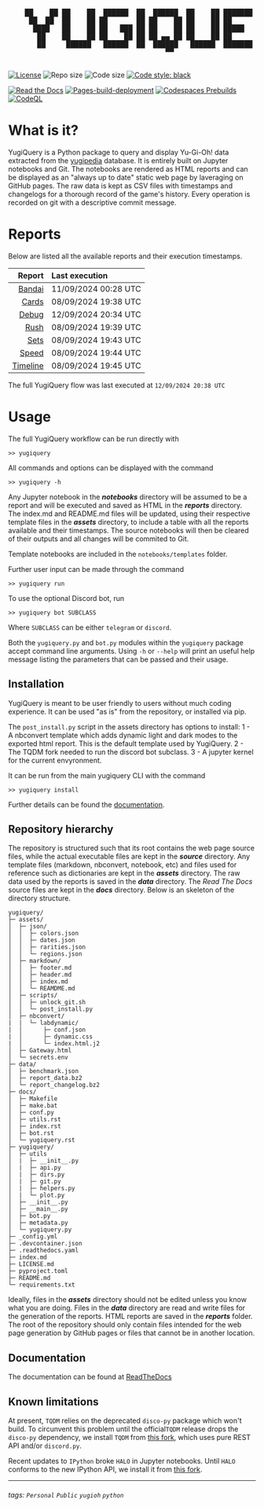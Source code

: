 <div align='center'>
    <pre>
        <br>
    ██    ██ ██    ██  ██████  ██  ██████  ██    ██ ███████ ██████  ██    ██ 
     ██  ██  ██    ██ ██       ██ ██    ██ ██    ██ ██      ██   ██  ██  ██  
      ████   ██    ██ ██   ███ ██ ██    ██ ██    ██ █████   ██████    ████   
       ██    ██    ██ ██    ██ ██ ██ ▄▄ ██ ██    ██ ██      ██   ██    ██    
       ██     ██████   ██████  ██  ██████   ██████  ███████ ██   ██    ██    
                                      ▀▀                                     
    </pre>
</div>

[![License](https://img.shields.io/github/license/guigoruiz1/yugiquery)](https://github.com/guigoruiz1/yugiquery/blob/main/LICENSE.md)
![Repo size](https://img.shields.io/github/repo-size/guigoruiz1/yugiquery)
![Code size](https://img.shields.io/github/languages/code-size/guigoruiz1/yugiquery)
[![Code style: black](https://img.shields.io/badge/code%20style-black-000000.svg)](https://github.com/psf/black)

[![Read the Docs](https://img.shields.io/readthedocs/yugiquery/latest)](https://yugiquery.readthedocs.io/en/latest/)
[![Pages-build-deployment](https://github.com/guigoruiz1/yugiquery/actions/workflows/pages/pages-build-deployment/badge.svg)](https://github.com/guigoruiz1/yugiquery/actions/workflows/pages/pages-build-deployment)
[![Codespaces Prebuilds](https://github.com/guigoruiz1/yugiquery/actions/workflows/codespaces/create_codespaces_prebuilds/badge.svg)](https://github.com/guigoruiz1/yugiquery/actions/workflows/codespaces/create_codespaces_prebuilds)
[![CodeQL](https://github.com/guigoruiz1/yugiquery/actions/workflows/github-code-scanning/codeql/badge.svg)](https://github.com/guigoruiz1/yugiquery/actions/workflows/github-code-scanning/codeql)
<!-- [![hackmd-github-sync-badge](https://hackmd.io/VkEfdO3nRyuIZedC4FRPZA/badge)](https://hackmd.io/VkEfdO3nRyuIZedC4FRPZA) -->

# What is it?

YugiQuery is a Python package to query and display Yu-Gi-Oh! data extracted from the [yugipedia](http://yugipedia.com) database. It is entirely built on Jupyter notebooks and Git. The notebooks are rendered as HTML reports and can be displayed as an "always up to date" static web page by laveraging on GitHub pages. The raw data is kept as CSV files with timestamps and changelogs for a thorough record of the game's history. Every operation is recorded on git with a descriptive commit message. 

# Reports

Below are listed all the available reports and their execution timestamps. 

|                    Report | Last execution       |
| -------------------------:|:-------------------- |
| [Bandai](reports/Bandai.html) | 11/09/2024 00:28 UTC |
| [Cards](reports/Cards.html) | 08/09/2024 19:38 UTC |
| [Debug](reports/Debug.html) | 12/09/2024 20:34 UTC |
| [Rush](reports/Rush.html) | 08/09/2024 19:39 UTC |
| [Sets](reports/Sets.html) | 08/09/2024 19:43 UTC |
| [Speed](reports/Speed.html) | 08/09/2024 19:44 UTC |
| [Timeline](reports/Timeline.html) | 08/09/2024 19:45 UTC |


The full YugiQuery flow was last executed at `12/09/2024 20:38 UTC`

# Usage

The full YugiQuery workflow can be run directly with 

```
>> yugiquery
```

All commands and options can be displayed with the command
```
>> yugiquery -h
```

Any Jupyter notebook in the ***notebooks*** directory will be assumed to be a report and will be executed and saved as HTML in the ***reports*** directory. The index.md and README.md files will be updated, using their respective template files in the ***assets*** directory, to include a table with all the reports available and their timestamps. The source notebooks will then be cleared of their outputs and all changes will be commited to Git.

Template notebooks are included in the `notebooks/templates` folder.

Further user input can be made through the command
```
>> yugiquery run
```

To use the optional Discord bot, run
```
>> yugiquery bot SUBCLASS
```
Where `SUBCLASS` can be either `telegram` or `discord`.

Both the `yugiquery.py` and `bot.py` modules within the `yugiquery` package accept command line arguments. Using `-h` or `--help` will print an useful help message listing the parameters that can be passed and their usage.

## Installation

YugiQuery is meant to be user friendly to users without much coding experience. It can be used "as is" from the repository, or installed via pip.

The `post_install.py` script in the assets directory has options to install: 
1 - A nbconvert template which adds dynamic light and dark modes to the exported html report. This is the default template used by YugiQuery.
2 - The TQDM fork needed to run the discord bot subclass.
3 - A jupyter kernel for the current envyronment.

It can be run from the main yugiquery CLI with the command
```
>> yugiquery install
```

Further details can be found the [documentation](#documentation).

## Repository hierarchy

The repository is structured such that its root contains the web page source files, while the actual executable files are kept in the ***source*** directory. Any template files (markdown, nbconvert, notebook, etc) and files used for reference such as dictionaries are kept in the ***assets*** directory. The raw data used by the reports is saved in the ***data*** directory. The *Read The Docs* source files are kept in the ***docs*** directory. Below is an skeleton of the directory structure.

```
yugiquery/
├─ assets/
│  ├─ json/
│  │  ├─ colors.json
│  │  ├─ dates.json
│  │  ├─ rarities.json
│  │  └─ regions.json
│  ├─ markdown/
│  │  ├─ footer.md
│  │  ├─ header.md
│  │  ├─ index.md
│  │  └─ REAMDME.md
│  ├─ scripts/
│  │  ├─ unlock_git.sh
│  │  └─ post_install.py
│  ├─ nbconvert/
|  |  └─ labdynamic/
|  │      ├─ conf.json
|  │      ├─ dynamic.css
|  │      └─ index.html.j2
│  ├─ Gateway.html
│  └─ secrets.env
├─ data/
│  ├─ benchmark.json
│  ├─ report_data.bz2
│  └─ report_changelog.bz2
├─ docs/
│  ├─ Makefile
│  ├─ make.bat
│  ├─ conf.py
│  ├─ utils.rst
│  ├─ index.rst
│  ├─ bot.rst
│  └─ yugiquery.rst
├─ yugiquery/
│  ├─ utils
│  |  ├─ __init__.py
│  |  ├─ api.py
│  |  ├─ dirs.py
│  |  ├─ git.py
│  |  ├─ helpers.py
│  |  └─ plot.py
│  ├─ __init__.py
│  ├─ __main__.py
│  ├─ bot.py
│  ├─ metadata.py
│  └─ yugiquery.py
├─ _config.yml
├─ .devcontainer.json
├─ .readthedocs.yaml
├─ index.md
├─ LICENSE.md
├─ pyproject.toml
├─ README.md
└─ requirements.txt
```

Ideally, files in the ***assets*** directory should not be edited unless you know what you are doing. Files in the ***data*** directory are read and write files for the generation of the reports. HTML reports are saved in the ***reports*** folder. The root of the repository should only contain files intended for the web page generation by GitHub pages or files that cannot be in another location.

## Documentation

The documentation can be found at [ReadTheDocs](https://yugiquery.readthedocs.io/en/latest/)

## Known limitations

At present, `TQDM` relies on the deprecated `disco-py` package which won't build. To circunvent this problem until the official`TQDM` release drops the `disco-py` dependency, we install `TQDM` from [this fork](https://github.com/guigoruiz1/tqdm), which uses pure REST API and/or `discord.py`.

Recent updates to `IPython` broke `HALO` in Jupyter notebooks. Until `HALO` conforms to the new IPython API, we install it from [this fork](https://github.com/guigoruiz1/halo).

---

###### tags: `Personal` `Public` `yugioh` `python`
